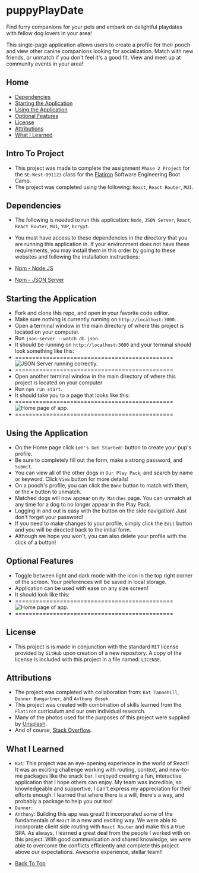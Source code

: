 # puppyPlayDate

Find furry companions for your pets and embark on delightful playdates with fellow dog lovers in your area!

This single-page application allows users to create a profile for their pooch and view other canine companions looking for socialization. Match with new friends, or unmatch if you don't feel it's a good fit. View and meet up at community events in your area!

## Home

- [Dependencies](#dependencies)
- [Starting the Application](#starting-the-application)
- [Using the Application](#using-the-application)
- [Optional Features](#optional-features)
- [License](#license)
- [Attributions](#attributions)
- [What I Learned](#what-i-learned)

## Intro To Project

- This project was made to complete the assignment `Phase 2 Project` for the `SE-West-091123` class for the [Flatiron](https://flatironschool.com/) Software Engineering Boot Camp.
- The project was completed using the following: `React`, `React Router`, `MUI`.

## Dependencies

- The following is needed to run this application: `Node`, `JSON Server`, `React`, `React Router`, `MUI`, `YUP`, `bcrypt`.

- You must have access to these dependencies in the directory that you are running this application in. If your environment does not have these requirements, you may install them in this order by going to these websites and following the installation instructions:

- [Npm - Node.JS](https://www.npmjs.com/package/node)

- [Npm - JSON Server](https://www.npmjs.com/package/json-server)

## Starting the Application

- Fork and clone this repo, and open in your favorite code editor.
- Make sure nothing is currently running on `http://localhost:3000`.
- Open a terminal window in the main directory of where this project is located on your computer.
- Run `json-server --watch db.json`.
- It should be running on `http://localhost:3000` and your terminal should look something like this:
- ==============================================
  ![JSON Server running correctly.](./assets/server-pic.png "JSON Server")
- ==============================================
- Open another terminal window in the main directory of where this project is located on your computer
- Run `npm run start`.
- It should take you to a page that looks like this:
- ==============================================
  ![Home page of app.](./assets/index.png "Home Page")
- ==============================================

## Using the Application

- On the Home page click `Let's Get Started!` button to create your pup's profile.
- Be sure to completely fill out the form, make a strong password, and `Submit`.
- You can view all of the other dogs in `Our Play Pack`, and search by name or keyword. Click `View` button for more details!
- On a pooch's profile, you can click the `Bone` button to match with them, or the `✖` button to unmatch.
- Matched dogs will now appear on `My Matches` page. You can unmatch at any time for a dog to no longer appear in the Play Pack.
- Logging in and out is easy with the button on the side navigation! Just don't forget your password!
- If you need to make changes to your profile, simply click the `Edit` button and you will be directed back to the initial form.
- Although we hope you won't, you can also delete your profile with the click of a button!

## Optional Features

- Toggle between light and dark mode with the icon in the top right corner of the screen. Your preferences will be saved in local storage.
- Application can be used with ease on any size screen! 
- It should look like this:
- ==============================================
  ![Home page of app.](./assets/dark-index.png "Home Page")
- ==============================================

## License

- This project is is made in conjunction with the standard `MIT` license provided by `GitHub` upon creation of a new repository. A copy of the license is included with this project in a file named: `LICENSE`.

## Attributions

- The project was completed with collaboration from: `Kat Tannehill`, `Danner Bumgartner`, and `Anthony Bosek`
- This project was created with combination of skills learned from the `Flatiron` curriculum and our own individual research.
- Many of the photos used for the purposes of this project were supplied by [Unsplash](https://unsplash.com/).
- And of course, [Stack Overflow](https://stackoverflow.com/).

## What I Learned

- `Kat`: This project was an eye-opening experience in the world of React! It was an exciting challenge working with routing, context, and new-to-me packages like the snack bar. I enjoyed creating a fun, interactive application that I hope others can enjoy. My team was incredible, so knowledgeable and supportive, I can't express my appreciation for their efforts enough. I learned that where there is a will, there's a way, and probably a package to help you out too!
- `Danner`:
- `Anthony`: Building this app was great! It incorporated some of the fundamentals of `React` in a new and exciting way. We were able to incorporate client side routing with `React Router` and make this a true SPA. As always, I learned a great deal from the people I worked with on this project. With good communication and shared knowledge, we were able to overcome the conflicts efficiently and complete this project above our expectations. Awesome experience, stellar team!!

* [Back To Top](#table-1-phase-2-project)

